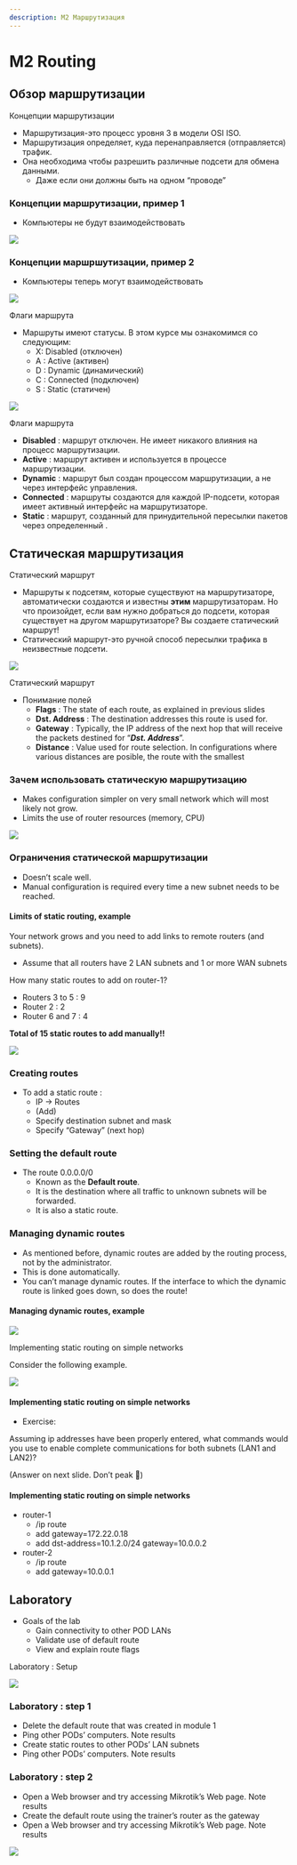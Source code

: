 ```yaml
---
description: М2 Маршрутизация
---
```


# M2 Routing

## **Обзор маршрутизации**

Концепции маршрутизации

* Маршрутизация-это процесс уровня 3 в модели OSI ISO.
* Маршрутизация определяет, куда перенаправляется \(отправляется\) трафик.
* Она необходима чтобы разрешить различные подсети для обмена данными.
  * Даже если они должны быть на одном “проводе”

### Концепции маршрутизации, пример 1

* Компьютеры не будут взаимодействовать

![](.gitbook/assets/0%20%281%29.jpeg)

### Концепции маршршутизации, пример 2

* Компьютеры теперь могут взаимодействовать

![](.gitbook/assets/1.jpeg)

Флаги маршрута

* Маршруты имеют статусы. В этом курсе мы ознакомимся со следующим:
  * X: Disabled \(отключен\)
  * A : Active \(активен\)
  * D : Dynamic \(динамический\)
  * C : Connected \(подключен\)
  * S : Static \(статичен\)

![](.gitbook/assets/2%20%283%29.jpeg)

Флаги маршрута

* **Disabled** : маршрут отключен. Не имеет никакого влияния на процесс маршрутизации.
* **Active** : маршрут активен и используется в процессе маршрутизации.
* **Dynamic** : маршрут был создан процессом маршрутизации, а не через интерфейс управления.
* **Connected** : маршруты создаются для каждой IP-подсети, которая имеет активный интерфейс на маршрутизаторе.
* **Static** : маршрут, созданный для принудительной пересылки пакетов через определенный .

## **Статическая маршрутизация**

Статический маршрут

* Маршруты к подсетям, которые существуют на маршрутизаторе, автоматически создаются и известны **этим** маршрутизаторам. Но что произойдет, если вам нужно добраться до подсети, которая существует на другом маршрутизаторе? Вы создаете статический маршрут!
* Статический маршрут-это ручной способ пересылки трафика в неизвестные подсети.

![](.gitbook/assets/3%20%281%29.jpeg)

Статический маршрут

* Понимание полей
  * **Flags** : The state of each route, as explained in previous slides
  * **Dst. Address** : The destination addresses this route is used for.
  * **Gateway** : Typically, the IP address of the next hop that will receive the packets destined for “_**Dst. Address**_”.
  * **Distance** : Value used for route selection. In configurations where various distances are posible, the route with the smallest

### Зачем использовать статическую маршрутизацию

* Makes configuration simpler on very small network which will most likely not grow.
* Limits the use of router resources \(memory, CPU\)

![](.gitbook/assets/4%20%281%29.jpeg)

### Ограничения статической маршрутизации

* Doesn’t scale well.
* Manual configuration is required every time a new subnet needs to be reached.

#### Limits of static routing, example

Your network grows and you need to add links to remote routers \(and subnets\).

* Assume that all routers have 2 LAN subnets and 1 or more WAN subnets

How many static routes to add on router-1?

* Routers 3 to 5 : 9
* Router 2 : 2
* Router 6 and 7 : 4

**Total of 15 static routes to add manually!!**

![](.gitbook/assets/image%20%282%29.png)

### Creating routes

* To add a static route :
  * IP -&gt; Routes
  * \(Add\)
  * Specify destination subnet and mask
  * Specify “Gateway” \(next hop\)

### Setting the default route

* The route 0.0.0.0/0
  * Known as the **Default route**.
  * It is the destination where all traffic to unknown subnets will be forwarded.
  * It is also a static route.

### Managing dynamic routes

* As mentioned before, dynamic routes are added by the routing process, not by the administrator.
* This is done automatically.
* You can’t manage dynamic routes. If the interface to which the dynamic route is linked goes down, so does the route!

#### Managing dynamic routes, example

![](.gitbook/assets/7%20%282%29.jpeg)

Implementing static routing on simple networks

Consider the following example.

![](.gitbook/assets/8%20%283%29.jpeg)

#### Implementing static routing on simple networks

* Exercise:

Assuming ip addresses have been properly entered, what commands would you use to enable complete communications for both subnets \(LAN1 and LAN2\)?

\(Answer on next slide. Don’t peak 🙂\)

#### Implementing static routing on simple networks

* router-1
  * /ip route
  * add gateway=172.22.0.18
  * add dst-address=10.1.2.0/24 gateway=10.0.0.2
* router-2
  * /ip route
  * add gateway=10.0.0.1

## Laboratory

* Goals of the lab
  * Gain connectivity to other POD LANs
  * Validate use of default route
  * View and explain route flags

Laboratory : Setup

![](.gitbook/assets/9%20%282%29.jpeg)

### Laboratory : step 1

* Delete the default route that was created in module 1
* Ping other PODs’ computers. Note results
* Create static routes to other PODs’ LAN subnets
* Ping other PODs’ computers. Note results

### Laboratory : step 2

* Open a Web browser and try accessing Mikrotik’s Web page. Note results
* Create the default route using the trainer’s router as the gateway
* Open a Web browser and try accessing Mikrotik’s Web page. Note results

![](.gitbook/assets/6%20%282%29.jpeg)


